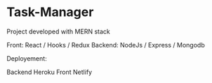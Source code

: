 # Task-Manager

Project developed with MERN stack

Front: React / Hooks / Redux
Backend: NodeJs / Express / Mongodb

Deployement:

Backend Heroku
Front Netlify

